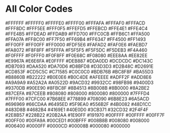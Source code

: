 # All Color Codes
<?xml version="1.0" encoding="utf-8"?>
<resources>
    <color name="white">#FFFFFF</color>
    <color name="ivory">#FFFFF0</color>
    <color name="light_yellow">#FFFFE0</color>
    <color name="yellow">#FFFF00</color>
    <color name="snow">#FFFAFA</color>
    <color name="floral_white">#FFFAF0</color>
    <color name="lemon_chiffon">#FFFACD</color>
    <color name="cornsilk">#FFF8DC</color>
    <color name="seashell">#FFF5EE</color>
    <color name="lavender_blush">#FFF0F5</color>
    <color name="papaya_whip">#FFEFD5</color>
    <color name="blanched_almond">#FFEBCD</color>
    <color name="misty_rose">#FFE4E1</color>
    <color name="bisque">#FFE4C4</color>
    <color name="moccasin">#FFE4B5</color>
    <color name="navajo_white">#FFDEAD</color>
    <color name="peach_puff">#FFDAB9</color>
    <color name="cold">#FFD700</color>
    <color name="pink">#FFC0CB</color>
    <color name="light_pink">#FFB6C1</color>
    <color name="orange">#FFA500</color>
    <color name="light_salmon">#FFA07A</color>
    <color name="dark_orange">#FF8C00</color>
    <color name="coral">#FF7F50</color>
    <color name="hot_pink">#FF69B4</color>
    <color name="tomato">#FF6347</color>
    <color name="orange_red">#FF4500</color>
    <color name="deep_pink">#FF1493</color>
    <color name="fuchsia">#FF00FF</color>
    <color name="magenta">#FF00FF</color>
    <color name="red">#FF0000</color>
    <color name="old_lace">#FDF5E6</color>
    <color name="light_goldenrod_yellow">#FAFAD2</color>
    <color name="linen">#FAF0E6</color>
    <color name="antique_white">#FAEBD7</color>
    <color name="salmon">#FA8072</color>
    <color name="ghost_white">#F8F8FF</color>
    <color name="mint_cream">#F5FFFA</color>
    <color name="white_smoke">#F5F5F5</color>
    <color name="beige">#F5F5DC</color>
    <color name="wheat">#F5DEB3</color>
    <color name="sandy_brown">#F4A460</color>
    <color name="azure">#F0FFFF</color>
    <color name="honeydew">#F0FFF0</color>
    <color name="alice_blue">#F0F8FF</color>
    <color name="khaki">#F0E68C</color>
    <color name="light_coral">#F08080</color>
    <color name="pale_goldenrod">#EEE8AA</color>
    <color name="violet">#EE82EE</color>
    <color name="dark_salmon">#E9967A</color>
    <color name="lavender">#E6E6FA</color>
    <color name="light_cyan">#E0FFFF</color>
    <color name="burlyWood">#DEB887</color>
    <color name="plum">#DDA0DD</color>
    <color name="gainsboro">#DCDCDC</color>
    <color name="crimson">#DC143C</color>
    <color name="pale_violet_red">#DB7093</color>
    <color name="goldenrod">#DAA520</color>
    <color name="orchid">#DA70D6</color>
    <color name="thistle">#D8BFD8</color>
    <color name="light_grey">#D3D3D3</color>
    <color name="tan">#D2B48C</color>
    <color name="chocolate">#D2691E</color>
    <color name="peru">#CD853F</color>
    <color name="indian_red">#CD5C5C</color>
    <color name="medium_violet_red">#C71585</color>
    <color name="silver">#C0C0C0</color>
    <color name="dark_khaki">#BDB76B</color>
    <color name="rosy_brown">#BC8F8F</color>
    <color name="medium_orchid">#BA55D3</color>
    <color name="dark_goldenrod">#B8860B</color>
    <color name="fire_brick">#B22222</color>
    <color name="powder_blue">#B0E0E6</color>
    <color name="light_steel_blue">#B0C4DE</color>
    <color name="pale_turquoise">#AFEEEE</color>
    <color name="greenYellow">#ADFF2F</color>
    <color name="light_blue">#ADD8E6</color>
    <color name="dark_gray">#A9A9A9</color>
    <color name="brown">#A52A2A</color>
    <color name="sienna">#A0522D</color>
    <color name="yellow_green">#9ACD32</color>
    <color name="dark_orchid">#9932CC</color>
    <color name="pale_green">#98FB98</color>
    <color name="dark_violet">#9400D3</color>
    <color name="mediumPurple">#9370DB</color>
    <color name="_light_green">#90EE90</color>
    <color name="dark_sea_green">#8FBC8F</color>
    <color name="saddle_brown">#8B4513</color>
    <color name="dark_magenta">#8B008B</color>
    <color name="dark_red">#8B0000</color>
    <color name="blue_violet">#8A2BE2</color>
    <color name="light_sky_blue">#87CEFA</color>
    <color name="sky_blue">#87CEEB</color>
    <color name="gray">#808080</color>
    <color name="olive">#808000</color>
    <color name="purple">#800080</color>
    <color name="maroon">#800000</color>
    <color name="aquamarine">#7FFFD4</color>
    <color name="chartreuse">#7FFF00</color>
    <color name="lawn_green">#7CFC00</color>
    <color name="medium_slate_blue">#7B68EE</color>
    <color name="light_slate_gray">#778899</color>
    <color name="slate_gray">#708090</color>
    <color name="olive_drab">#6B8E23</color>
    <color name="slate_blue">#6A5ACD</color>
    <color name="dim_gray">#696969</color>
    <color name="medium_aquamarine">#66CDAA</color>
    <color name="cornflower_blue">#6495ED</color>
    <color name="cadet_blue">#5F9EA0</color>
    <color name="dark_olive_green">#556B2F</color>
    <color name="indigo">#4B0082</color>
    <color name="medium_turquoise">#48D1CC</color>
    <color name="dark_slate_blue">#483D8B</color>
    <color name="steel_blue">#4682B4</color>
    <color name="royal_blue">#4169E1</color>
    <color name="turquoise">#40E0D0</color>
    <color name="medium_sea_green">#3CB371</color>
    <color name="lime_green">#32CD32</color>
    <color name="dark_slate_gray">#2F4F4F</color>
    <color name="sea_green">#2E8B57</color>
    <color name="forest_green">#228B22</color>
    <color name="light_sea_green">#20B2AA</color>
    <color name="dodger_blue">#1E90FF</color>
    <color name="midnight_blue">#191970</color>
    <color name="aqua">#00FFFF</color>
    <color name="cyan">#00FFFF</color>
    <color name="spring_green">#00FF7F</color>
    <color name="lime">#00FF00</color>
    <color name="medium_spring_green">#00FA9A</color>
    <color name="dark_turquoise">#00CED1</color>
    <color name="deep_sky_blue">#00BFFF</color>
    <color name="dark_cyan">#008B8B</color>
    <color name="teal">#008080</color>
    <color name="green">#008000</color>
    <color name="dark_green">#006400</color>
    <color name="blue">#0000FF</color>
    <color name="medium_blue">#0000CD</color>
    <color name="dark_blue">#00008B</color>
    <color name="navy">#000080</color>
    <color name="black">#000000</color>
</resources>
